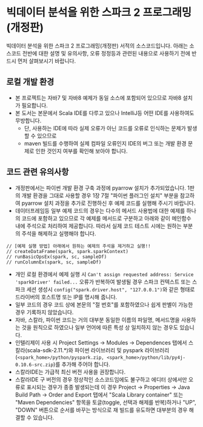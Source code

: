 # 빅데이터 분석을 위한 스파크 2 프로그래밍(개정판) 
빅데이터 분석을 위한 스파크 2 프로그래밍(개정판) 서적의 소스코드입니다.
아래는 소스코드 전반에 대한 설명 및 유의사항, 오류 정정등과 관련된 내용으로 사용하기 전에 반드시 먼저 살펴보시기 바랍니다.

## 로컬 개발 환경 
* 본 프로젝트는 자바7 및 자바8 예제가 동일 소스에 포함되어 있으므로 자바8 설치가 필요합니다.
* 본 도서는 본문에서 Scala IDE를 다루고 있으나 IntelliJ등 어떤 IDE를 사용하여도 무방합니다.
   * 단, 사용하는 IDE에 따라 실제 오류가 아닌 코드를 오류로 인식하는 문제가 발생할 수 있으므로
   * maven 빌드를 수행하여 실제 컴파일 오류인지 IDE의 버그 또는 개발 환경 문제로 인한 것인지 여부를 확인해 보아야 합니다.  

## 코드 관련 유의사항  
* 개정판에서는 파이썬 개발 환경 구축 과정에 pyarrow 설치가 추가되었습니다. 1판의 개발 환경을 그대로 사용할 경우 1장 7절 "파이썬 플러그인 설치" 부분을 참고하여 pyarrow 설치 과정을 추가로 진행하신 후 예제 코드를 실행해 주시기 바랍니다. 
* 데이터프레임등 일부 예제 코드의 경우는 다수의 메서드 사용법에 대한 예제를 하나의 코드에 포함하고 있으므로 각 예제를 메서드로 구분하고 아래와 같이  메인함수 내에 주석으로 처리하여 제공합니다. 따라서 실제 코드 테스트 시에는 원하는 부분의 주석을 해제하고 실행해야 합니다.

``` 
// [예제 실행 방법] 아래에서 원하는 예제의 주석을 제거하고 실행!!
// createDataFrame(spark, spark.sparkContext)
// runBasicOpsEx(spark, sc, sampleDf)
// runColumnEx(spark, sc, sampleDf)
```
* 개인 로컬 환경에서 예제 실행 시 `Can't assign requested address: Service 'sparkDriver' failed...` 오류가 반복하여 발생될 경우 스파크 컨텍스트 또는 스파크 세션 생성시 `config("spark.driver.host", "127.0.0.1")`와 같은 형태로 드라이버의 호스트명 또는 IP를 명시해 줍니다.
* 일부 코드의 경우 코드 상에 본문의 "절 번호"를 포함하였으나 쉽게 판별이 가능한 경우 기록하지 않았습니다. 
* 자바, 스칼라, 파이썬 코드는 거의 대부분 동일한 이름의 파일명, 메서드명을 사용하는 것을 원칙으로 하였으나 일부 언어에 따른 특성 상 일치하지 않는 경우도 있습니다. 
* 인텔리제이 사용 시 Project Settings -> Modules -> Dependences 탭에서 스칼라(scala-sdk-2.11.*)와 파이썬 라이브러리 및 pyspark 라이브러리(`<spark_home>/python/pyspark.zip, <spark_home>/python/lib/py4j-0.10.6-src.zip`)를 추가해 주어야 합니다.  
* 스칼라IDE는 가급적 최신 버전 사용을 권장합니다. 
* 스칼라IDE 구 버전의 경우 정상적인 소스코드임에도 불구하고 에디터 상에서만 오류로 표시되는 경우가 종종 발생되는데 이 경우 Project -> Properties -> Java Build Path -> Order and Export 탭에서 "Scala Library container" 또는 "Maven Dependencies" 항목을 토글(toggle, 선택과 해제를 반복)하거나 "UP", "DOWN" 버튼으로 순서를 바꾸는 방식으로 재 빌드를 유도하면 대부분의 경우 해결할 수 있습니다.
